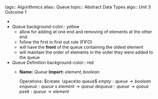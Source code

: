 tags:: Algorithmics
alias:: Queue
topic:: Abstract Data Types
algo:: Unit 3 Outcome 1

-
- Queue
  background-color:: yellow
	- allow for adding at one end and removing of elements at the other end
	- follow the first in first out rule (FIFO)
	- will have the **front** of the queue containing the oldest element
	- will maintain the order of elements in the order they were added to the queue
- Queue Definition
  background-color:: red
	- **Name:** $Queue$
	  **Import:** $element, boolean$
	   
	  Operations:
	  $create: \space\to queue$
	  $empty: queue \to boolean$
	  $enqueue: queue$ x $element \to queue$
	  $dequeue: queue \to queue$
	  $peek: queue \to element$